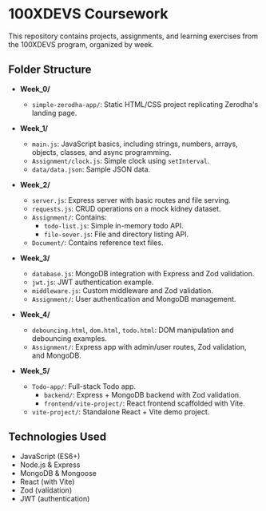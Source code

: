 # 100XDEVS Coursework

This repository contains projects, assignments, and learning exercises from the 100XDEVS program, organized by week.

## Folder Structure

- **Week_0/**
  - `simple-zerodha-app/`: Static HTML/CSS project replicating Zerodha's landing page.

- **Week_1/**
  - `main.js`: JavaScript basics, including strings, numbers, arrays, objects, classes, and async programming.
  - `Assignment/clock.js`: Simple clock using `setInterval`.
  - `data/data.json`: Sample JSON data.

- **Week_2/**
  - `server.js`: Express server with basic routes and file serving.
  - `requests.js`: CRUD operations on a mock kidney dataset.
  - `Assignment/`: Contains:
    - `todo-list.js`: Simple in-memory todo API.
    - `file-sever.js`: File and directory listing API.
  - `Document/`: Contains reference text files.

- **Week_3/**
  - `database.js`: MongoDB integration with Express and Zod validation.
  - `jwt.js`: JWT authentication example.
  - `middleware.js`: Custom middleware and Zod validation.
  - `Assignment/`: User authentication and MongoDB management.

- **Week_4/**
  - `debouncing.html`, `dom.html`, `todo.html`: DOM manipulation and debouncing examples.
  - `Assignment/`: Express app with admin/user routes, Zod validation, and MongoDB.

- **Week_5/**
  - `Todo-app/`: Full-stack Todo app.
    - `backend/`: Express + MongoDB backend with Zod validation.
    - `frontend/vite-project/`: React frontend scaffolded with Vite.
  - `vite-project/`: Standalone React + Vite demo project.

## Technologies Used

- JavaScript (ES6+)
- Node.js & Express
- MongoDB & Mongoose
- React (with Vite)
- Zod (validation)
- JWT (authentication)
